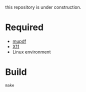 this repository is under construction.


# Required

- [mupdf](https://mupdf.com/)
- [X11](https://www.x.org/)
- Linux environment

# Build

```shell
make
```


